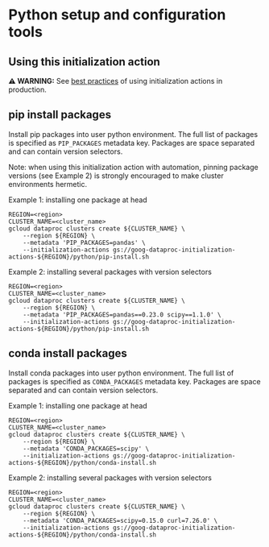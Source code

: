 # Python setup and configuration tools

## Using this initialization action

**:warning: WARNING:** See [best practices](README.md#how-initialization-actions-are-used) of using initialization actions in production.

## pip install packages

Install pip packages into user python environment. The full list of packages is specified
as `PIP_PACKAGES` metadata key. Packages are space separated and can contain version selectors.

Note: when using this initialization action with automation, pinning package versions
(see Example 2) is strongly encouraged to make cluster environments hermetic.

Example 1: installing one package at head

```
REGION=<region>
CLUSTER_NAME=<cluster_name>
gcloud dataproc clusters create ${CLUSTER_NAME} \
    --region ${REGION} \
    --metadata 'PIP_PACKAGES=pandas' \
    --initialization-actions gs://goog-dataproc-initialization-actions-${REGION}/python/pip-install.sh
```

Example 2: installing several packages with version selectors

```
REGION=<region>
CLUSTER_NAME=<cluster_name>
gcloud dataproc clusters create ${CLUSTER_NAME} \
    --region ${REGION} \
    --metadata 'PIP_PACKAGES=pandas==0.23.0 scipy==1.1.0' \
    --initialization-actions gs://goog-dataproc-initialization-actions-${REGION}/python/pip-install.sh
```

## conda install packages

Install conda packages into user python environment. The full list of packages is specified
as `CONDA_PACKAGES` metadata key. Packages are space separated and can contain version selectors.

Example 1: installing one package at head

```
REGION=<region>
CLUSTER_NAME=<cluster_name>
gcloud dataproc clusters create ${CLUSTER_NAME} \
    --region ${REGION} \
    --metadata 'CONDA_PACKAGES=scipy' \
    --initialization-actions gs://goog-dataproc-initialization-actions-${REGION}/python/conda-install.sh
```

Example 2: installing several packages with version selectors

```
REGION=<region>
CLUSTER_NAME=<cluster_name>
gcloud dataproc clusters create ${CLUSTER_NAME} \
    --region ${REGION} \
    --metadata 'CONDA_PACKAGES=scipy=0.15.0 curl=7.26.0' \
    --initialization-actions gs://goog-dataproc-initialization-actions-${REGION}/python/conda-install.sh
```
